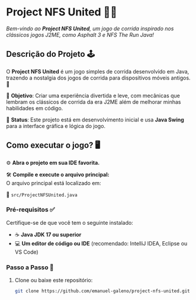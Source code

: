 # **Project NFS United** 🚗💨  
_Bem-vindo ao **Project NFS United**, um jogo de corrida inspirado nos clássicos jogos J2ME, como Asphalt 3 e NFS The Run Java!_  

## **Descrição do Projeto** 🕹️  
O **Project NFS United** é um jogo simples de corrida desenvolvido em Java, trazendo a nostalgia dos jogos de corrida para dispositivos móveis antigos. 🏁  

🎯 **Objetivo**: Criar uma experiência divertida e leve, com mecânicas que lembram os clássicos de corrida da era J2ME além de melhorar minhas habilidades em código.  

🚧 **Status**: Este projeto está em desenvolvimento inicial e usa **Java Swing** para a interface gráfica e lógica do jogo.  



## **Como executar o jogo?** 🖥️  
⚙️ **Abra o projeto em sua IDE favorita.**  

🛠️ **Compile e execute o arquivo principal:**  
O arquivo principal está localizado em:  

📂 `src/ProjectNFSUnited.java`  



### **Pré-requisitos** ✅  
Certifique-se de que você tem o seguinte instalado:  
- ☕ **Java JDK 17 ou superior**  
- 💻 **Um editor de código ou IDE** (recomendado: IntelliJ IDEA, Eclipse ou VS Code)  



### **Passo a Passo** 🚀  
1. Clone ou baixe este repositório:  
   ```bash
   git clone https://github.com/emanuel-galeno/project-nfs-united.git
